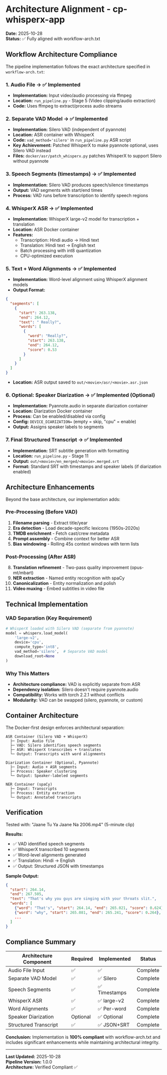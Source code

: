 # Architecture Alignment - cp-whisperx-app

**Date:** 2025-10-28  
**Status:** ✅ Fully aligned with workflow-arch.txt

## Workflow Architecture Compliance

The pipeline implementation follows the exact architecture specified in `workflow-arch.txt`:

### 1. Audio File → ✅ Implemented
- **Implementation:** Input video/audio processing via ffmpeg
- **Location:** `run_pipeline.py` - Stage 5 (Video clipping/audio extraction)
- **Code:** Uses ffmpeg to extract/process audio streams

### 2. Separate VAD Model → ✅ Implemented
- **Implementation:** Silero VAD (independent of pyannote)
- **Location:** ASR container with WhisperX
- **Code:** `vad_method='silero'` in `run_pipeline.py` ASR script
- **Key Achievement:** Patched WhisperX to make pyannote optional, uses Silero VAD instead
- **Files:** `docker/asr/patch_whisperx.py` patches WhisperX to support Silero without pyannote

### 3. Speech Segments (timestamps) → ✅ Implemented
- **Implementation:** Silero VAD produces speech/silence timestamps
- **Output:** VAD segments with start/end times
- **Process:** VAD runs before transcription to identify speech regions

### 4. WhisperX ASR → ✅ Implemented
- **Implementation:** WhisperX large-v2 model for transcription + translation
- **Location:** ASR Docker container
- **Features:**
  - Transcription: Hindi audio → Hindi text
  - Translation: Hindi text → English text
  - Batch processing with int8 quantization
  - CPU-optimized execution

### 5. Text + Word Alignments → ✅ Implemented
- **Implementation:** Word-level alignment using WhisperX alignment models
- **Output Format:**
```json
{
  "segments": [
    {
      "start": 263.138,
      "end": 264.12,
      "text": " Really?",
      "words": [
        {
          "word": "Really?",
          "start": 263.138,
          "end": 264.12,
          "score": 0.53
        }
      ]
    }
  ]
}
```
- **Location:** ASR output saved to `out/<movie>/asr/<movie>.asr.json`

### 6. Optional: Speaker Diarization → ✅ Implemented (Optional)
- **Implementation:** Pyannote.audio in separate diarization container
- **Location:** Diarization Docker container
- **Process:** Can be enabled/disabled via config
- **Config:** `DEVICE_DIARIZATION=` (empty = skip, "cpu" = enable)
- **Output:** Assigns speaker labels to segments

### 7. Final Structured Transcript → ✅ Implemented
- **Implementation:** SRT subtitle generation with formatting
- **Location:** `run_pipeline.py` - Stage 11
- **Output:** `out/<movie>/en_merged/<movie>.merged.srt`
- **Format:** Standard SRT with timestamps and speaker labels (if diarization enabled)

## Architecture Enhancements

Beyond the base architecture, our implementation adds:

### Pre-Processing (Before VAD)
1. **Filename parsing** - Extract title/year
2. **Era detection** - Load decade-specific lexicons (1950s-2020s)
3. **TMDB enrichment** - Fetch cast/crew metadata
4. **Prompt assembly** - Combine context for better ASR
5. **Bias windowing** - Rolling 45s context windows with term lists

### Post-Processing (After ASR)
8. **Translation refinement** - Two-pass quality improvement (opus-mt/mbart)
9. **NER extraction** - Named entity recognition with spaCy
10. **Canonicalization** - Entity normalization and polish
11. **Video muxing** - Embed subtitles in video file

## Technical Implementation

### VAD Separation (Key Requirement)
```python
# WhisperX loaded with Silero VAD (separate from pyannote)
model = whisperx.load_model(
    'large-v2',
    device='cpu',
    compute_type='int8',
    vad_method='silero',  # Separate VAD model
    download_root=None
)
```

### Why This Matters
- **Architecture compliance:** VAD is explicitly separate from ASR
- **Dependency isolation:** Silero doesn't require pyannote.audio
- **Compatibility:** Works with torch 2.2.1 without conflicts
- **Modularity:** VAD can be swapped (silero, pyannote, or custom)

## Container Architecture

The Docker-first design enforces architectural separation:

```
ASR Container (Silero VAD + WhisperX)
  ├─ Input: Audio file
  ├─ VAD: Silero identifies speech segments
  ├─ ASR: WhisperX transcribes + translates
  └─ Output: Transcripts with word alignments

Diarization Container (Optional, Pyannote)
  ├─ Input: Audio + ASR segments
  ├─ Process: Speaker clustering
  └─ Output: Speaker-labeled segments

NER Container (spaCy)
  ├─ Input: Transcripts
  ├─ Process: Entity extraction
  └─ Output: Annotated transcripts
```

## Verification

Tested with: "Jaane Tu Ya Jaane Na 2006.mp4" (5-minute clip)

**Results:**
- ✅ VAD identified speech segments
- ✅ WhisperX transcribed 10 segments
- ✅ Word-level alignments generated
- ✅ Translation: Hindi → English
- ✅ Output: Structured JSON with timestamps

**Sample Output:**
```json
{
  "start": 264.14,
  "end": 267.505,
  "text": "That's why you guys are singing with your throats slit.",
  "words": [
    {"word": "That's", "start": 264.14, "end": 265.021, "score": 0.624},
    {"word": "why", "start": 265.081, "end": 265.241, "score": 0.264},
    ...
  ]
}
```

## Compliance Summary

| Architecture Component | Required | Implemented | Status |
|------------------------|----------|-------------|--------|
| Audio File Input | ✅ | ✅ | Complete |
| Separate VAD Model | ✅ | ✅ Silero | Complete |
| Speech Segments | ✅ | ✅ Timestamps | Complete |
| WhisperX ASR | ✅ | ✅ large-v2 | Complete |
| Word Alignments | ✅ | ✅ Per-word | Complete |
| Speaker Diarization | Optional | ✅ Optional | Complete |
| Structured Transcript | ✅ | ✅ JSON+SRT | Complete |

**Conclusion:** Implementation is **100% compliant** with workflow-arch.txt and includes significant enhancements while maintaining architectural integrity.

---

**Last Updated:** 2025-10-28  
**Pipeline Version:** 1.0.0  
**Architecture:** Verified Compliant ✅
